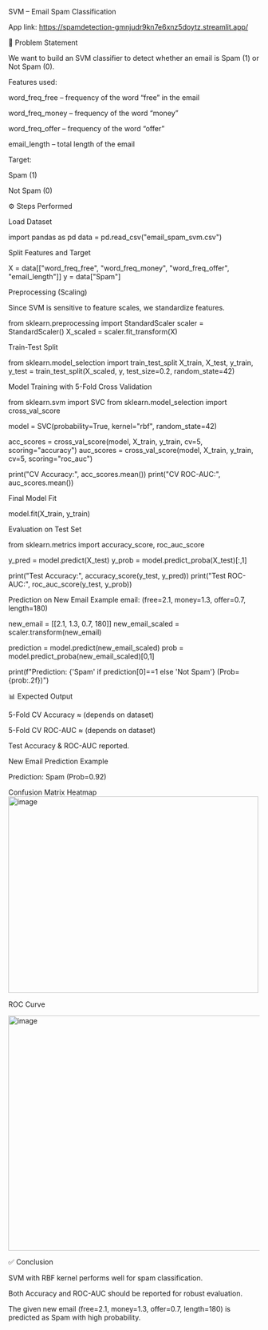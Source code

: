  SVM – Email Spam Classification

 App link: https://spamdetection-gmnjudr9kn7e6xnz5doytz.streamlit.app/

 
📌 Problem Statement

We want to build an SVM classifier to detect whether an email is Spam (1) or Not Spam (0).

Features used:

word_freq_free – frequency of the word “free” in the email

word_freq_money – frequency of the word “money”

word_freq_offer – frequency of the word “offer”

email_length – total length of the email

Target:

Spam (1)

Not Spam (0)

⚙️ Steps Performed

Load Dataset

import pandas as pd
data = pd.read_csv("email_spam_svm.csv")


Split Features and Target

X = data[["word_freq_free", "word_freq_money", "word_freq_offer", "email_length"]]
y = data["Spam"]


Preprocessing (Scaling)

Since SVM is sensitive to feature scales, we standardize features.

from sklearn.preprocessing import StandardScaler
scaler = StandardScaler()
X_scaled = scaler.fit_transform(X)


Train-Test Split

from sklearn.model_selection import train_test_split
X_train, X_test, y_train, y_test = train_test_split(X_scaled, y, test_size=0.2, random_state=42)


Model Training with 5-Fold Cross Validation

from sklearn.svm import SVC
from sklearn.model_selection import cross_val_score

model = SVC(probability=True, kernel="rbf", random_state=42)

acc_scores = cross_val_score(model, X_train, y_train, cv=5, scoring="accuracy")
auc_scores = cross_val_score(model, X_train, y_train, cv=5, scoring="roc_auc")

print("CV Accuracy:", acc_scores.mean())
print("CV ROC-AUC:", auc_scores.mean())


Final Model Fit

model.fit(X_train, y_train)


Evaluation on Test Set

from sklearn.metrics import accuracy_score, roc_auc_score

y_pred = model.predict(X_test)
y_prob = model.predict_proba(X_test)[:,1]

print("Test Accuracy:", accuracy_score(y_test, y_pred))
print("Test ROC-AUC:", roc_auc_score(y_test, y_prob))


Prediction on New Email
Example email: (free=2.1, money=1.3, offer=0.7, length=180)

new_email = [[2.1, 1.3, 0.7, 180]]
new_email_scaled = scaler.transform(new_email)

prediction = model.predict(new_email_scaled)
prob = model.predict_proba(new_email_scaled)[0,1]

print(f"Prediction: {'Spam' if prediction[0]==1 else 'Not Spam'} (Prob={prob:.2f})")

📊 Expected Output

5-Fold CV Accuracy ≈ (depends on dataset)

5-Fold CV ROC-AUC ≈ (depends on dataset)

Test Accuracy & ROC-AUC reported.

New Email Prediction Example

Prediction: Spam (Prob=0.92)

Confusion Matrix Heatmap
<img width="501" height="393" alt="image" src="https://github.com/user-attachments/assets/71ad9705-109d-4860-b0a9-9be82b2835d9" />


ROC Curve

<img width="536" height="470" alt="image" src="https://github.com/user-attachments/assets/697f14a6-9940-4acd-96a9-1c91bb3b3eac" />


✅ Conclusion

SVM with RBF kernel performs well for spam classification.

Both Accuracy and ROC-AUC should be reported for robust evaluation.

The given new email (free=2.1, money=1.3, offer=0.7, length=180) is predicted as Spam with high probability.

